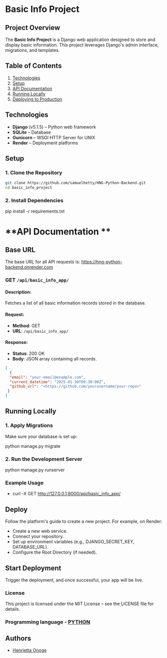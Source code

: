 # Basic Info Project

## Project Overview
The **Basic Info Project** is a Django web application designed to store and display basic information. This project leverages Django's admin interface, migrations, and templates.

## Table of Contents
1. [Technologies](#technologies)
2. [Setup](#setup)
3. [API Documentation](#api-documentation)
3. [Running Locally](#running-locally)
4. [Deploying to Production](#deploying-to-production)

## Technologies
- **Django** (v5.1.5) – Python web framework
- **SQLite** – Database
- **Gunicorn** – WSGI HTTP Server for UNIX
- **Render**  – Deployment platforms

## Setup

### 1. Clone the Repository
```bash
git clone https://github.com/samuelhetty/HNG-Python-Backend.git
cd basic_info_project 
```

### 2. Install Dependencies

pip install -r requirements.txt

# **API Documentation **

## Base URL
The base URL for all API requests is: https://hng-python-backend.onrender.com

### GET `/api/basic_info_app/`

#### Description:
Fetches a list of all basic information records stored in the database.

#### Request:
- **Method**: GET
- **URL**: `/api/basic_info_app/`

#### Response:
- **Status**: 200 OK
- **Body**: JSON array containing all records.
```json
[
  {
  "email": "your-email@example.com",
  "current_datetime": "2025-01-30T09:30:00Z",
  "github_url": "<https://github.com/yourusername/your-repo>"
 }
]
```

## Running Locally

### 1. Apply Migrations
Make sure your database is set up:

python manage.py migrate

### 2. Run the Development Server

python manage.py runserver

### Example Usage

- curl -X GET http://127.0.0.1:8000/api/basic_info_app/

## Deploy
Follow the platform's guide to create a new project. For example, on Render:

- Create a new web service.
- Connect your repository.
- Set up environment variables (e.g., DJANGO_SECRET_KEY, DATABASE_URL).
- Configure the Root Directory (if needed).

## Start Deployment
Trigger the deployment, and once successful, your app will be live.

### License
This project is licensed under the MIT License – see the LICENSE file for details.

### Programming language - [PYTHON](https://hng.tech/hire/python-developers)



## Authors

- [Henrietta Onoge](https://github.com/Samuelhetty)